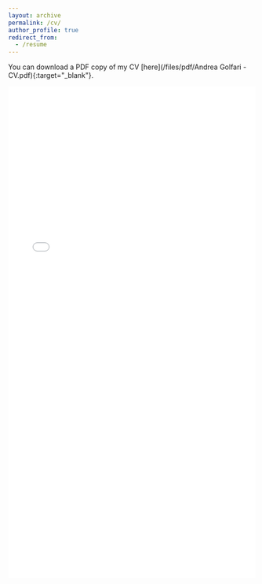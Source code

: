 ```yaml
---
layout: archive
permalink: /cv/
author_profile: true
redirect_from:
  - /resume
---
```


You can download a PDF copy of my CV [here](/files/pdf/Andrea Golfari - CV.pdf){:target="_blank"}.

<iframe src="/files/pdf/Andrea Golfari - CV.pdf" width="100%" height="1000" frameborder="no" border="0" marginwidth="0" marginheight="0"></iframe>

